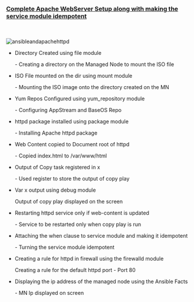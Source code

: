 <b><u><h3>Complete Apache WebServer Setup along with making the service module idempotent</h3></u></b>
<br />
<br /><img src="https://syslint.com/wp-content/uploads/2019/04/Installing-Apache-in-Remote-hosts-Using-Ansible-Playbook.jpg" alt="ansibleandapachehttpd">
<ul>
  <li>Directory Created using file module</li>
  <p>- Creating a directory on the Managed Node to mount the ISO file</p>
  <li>ISO File mounted on the dir using mount module</li>
  <p>- Mounting the ISO image onto the directory created on the MN</p>
  <li>Yum Repos Configured using yum_repository module</li>
  <p>- Configuring AppStream and BaseOS Repo</p>
  <li>httpd package installed using package module</li>
  <p>- Installing Apache httpd package </p>
  <li>Web Content copied to Document root of httpd</li>
  <p>- Copied index.html to /var/www/html</p>
  <li>Output of Copy task registered in x</li>
  <p>- Used register to store the output of copy play</p>
  <li>Var x output using debug module</li>
  <p>Output of copy play displayed on the screen</p>
  <li>Restarting httpd service only if web-content is updated</li>
  <p>- Service to be restarted only when copy play is run</p>
 <li>Attaching the when clause to service module and making it idempotent</li>
  <p>- Turning the service module idempotent</p>
  <li>Creating a rule for httpd in firewall using the firewalld module</li>
  <p>Creating a rule for the default httpd port - Port 80</p>
  <li>Displaying the ip address of the managed node using the Ansible Facts</li>
  <p>- MN Ip displayed on screen</p>
 </ul>
